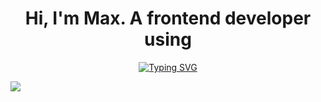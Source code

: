 <div align="center" verticalAlign="center">
  <h1>Hi, I'm Max. A frontend developer using</h1>
  <a href="https://git.io/typing-svg"><img src="https://readme-typing-svg.herokuapp.com?font=Fira+Code&size=40&duration=2500&pause=800&color=08A91C&center=true&vCenter=true&width=350&lines=React;Next.js;Redux+Toolkit;TypeScript;GraphQL;Material+UI" alt="Typing SVG" /></a>
</div>

![](http://github-profile-summary-cards.vercel.app/api/cards/profile-details?username=Dispersioned&theme=merko)

<img src="https://github-readme-stats.vercel.app/api?username=dispersioned&count_private=true&show_icons=true&hide=stars&theme=merko&hide_border=true" alt="" />
